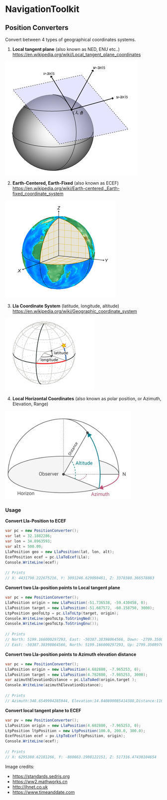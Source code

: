 # NavigationToolkit

## Position Converters
Convert between 4 types of geographical coordinates systems.

1. **Local tangent plane** (also known as NED, ENU etc..) https://en.wikipedia.org/wiki/Local_tangent_plane_coordinates


![This is an image](/Images/ltp.png)

2. **Earth-Centered, Earth-Fixed** (also known as ECEF) https://en.wikipedia.org/wiki/Earth-centered,_Earth-fixed_coordinate_system

![This is an image](/Images/ecef.png)

3. **Lla Coordinate System** (latitude, longitude, altitude)  https://en.wikipedia.org/wiki/Geographic_coordinate_system

![This is an image](/Images/geopos.png)

4. **Local Horizontal Coordinates** (also known as polar position, or Azimuth, Elevation, Range) 

![This is an image](/Images/lhp.png)


### Usage

**Convert Lla-Position to ECEF**
```c#
var pc = new PositionConverter();
var lat = 32.1882286;
var lon = 34.8963593;
var alt = 500.00;
LlaPosition geo = new LlaPosition(lat, lon, alt);
EcefPosition ecef = pc.LlaToEcef(Lla);
Console.WriteLine(ecef);

// Prints
// X: 4431798.222675216, Y: 3091246.629098461, Z: 3378380.366578883
```

**Convert two Lla-position points to Local tangent plane**

```c#
var pc = new PositionConverter();
LlaPosition origin = new LlaPosition(-51.736538, -59.430458, 0);
LlaPosition target = new LlaPosition(-51.687572, -60.158750, 3000);
LtpPosition geoToLtp = pc.LlaToLtp(target, origin);
Console.WriteLine(geoToLtp.ToStringNed());
Console.WriteLine(geoToLtp.ToStringEnu());

// Prints
// North: 5199.166000297293, East: -50387.38398064566, Down: -2799.350897683762
// East: -50387.38398064566, North: 5199.166000297293, Up: 2799.350897683762
```

**Convert two Lla-position points to Azimuth elevation distance**
```c#
var pc = new PositionConverter();
LlaPosition origin = new LlaPosition(4.682880, -7.965253, 0);
LlaPosition target = new LlaPosition(4.782880, -7.985253, 3000);
var azimuthElevationDistance = pc.LlaToAed(origin,target );
Console.WriteLine(azimuthElevationDistance);

// Prints
// Azimuth:348.6549994285944, Elevation:14.840890085414388,Distance:11673.341221811483 
```

**Convert local tangent plane to ECEF**
```c#
var pv = new PositionConverter();
LlaPosition origin = new LlaPosition(4.682880, -7.965253, 0);
LtpPosition ltpPosition = new LtpPosition(100.0, 200.0, 300.0);
EcefPosition ecef = pv.LtpToEcef(ltpPosition, origin);
Console.WriteLine(ecef);

// Prints
// X: 6295380.62181266, Y: -880663.1908122151, Z: 517316.47438104654
```

Image credits:

- https://standards.sedris.org
- https://ww2.mathworks.cn
- http://jhnet.co.uk
- https://www.timeanddate.com
